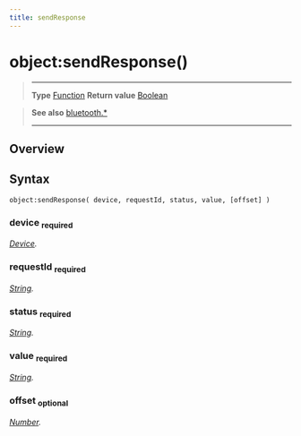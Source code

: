 ```yaml
---
title: sendResponse
---
```

# object:sendResponse()

> --------------------- ------------------------------------------------------------------------------------------
> __Type__              [Function](https://docs.coronalabs.com/api/type/Function.html)
> __Return value__      [Boolean](https://docs.coronalabs.com/api/type/Boolean.html)


> __See also__          [bluetooth.*](/plugin/bluetooth/)
> --------------------- ------------------------------------------------------------------------------------------

## Overview

## Syntax

	object:sendResponse( device, requestId, status, value, [offset] )

### device <sub>required</sub>
_[Device](/plugin/bluetooth/type/Device/)._

### requestId <sub>required</sub>
_[String](https://docs.coronalabs.com/api/type/String.html)._

### status <sub>required</sub>
_[String](https://docs.coronalabs.com/api/type/String.html)._

### value <sub>required</sub>
_[String](https://docs.coronalabs.com/api/type/String.html)._

### offset <sub>optional</sub>
_[Number](https://docs.coronalabs.com/api/type/Number.html)._